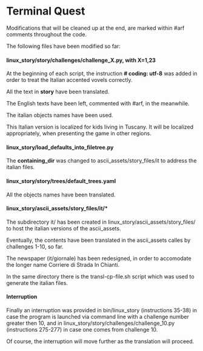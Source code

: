 
# Terminal Quest

Modifications that will be cleaned up at the end, are marked within #arf comments throughout the code.

The following files have been modified so far:

#### linux_story/story/challenges/challenge_X.py, with X=1,23

At the beginning of each script, the instruction **\# coding: utf-8** was added in order to treat the Italian accented vovels correctly.

All the text in **story** have been translated.

The English texts have been left, commented with \#arf, in the meanwhile.

The italian objects names have been used.

This Italian version is localized for kids living in Tuscany. It will be localized appropriately, when presenting the game in other regions.


#### linux_story/load_defaults_into_filetree.py

The **containing_dir** was changed to ascii_assets/story_files/it to address the italian files.


#### linux_story/story/trees/default_trees.yaml

All the objects names have been translated.


#### linux_story/ascii_assets/story_files/it/*

The subdirectory it/ has been created in  linux_story/ascii_assets/story_files/ to host the italian versions of the ascii_assets.

Eventually, the contents have been translated in the ascii_assets calles by challenges 1-10, so far.

The newspaper (it/giornale) has been redesigned, in order to accomodate the longer name Corriere di Strada In Chianti.

In the same directory there is the transl-cp-file.sh script which was used to generate the italian files.


#### Interruption

Finally an interruption was provided in bin/linux\_story (instructions 35-38) in case the program is launched via command line with a challenge number greater then 10, and in linux\_story/story/challenges/challenge\_10.py (instructions 275-277) in case one comes from challenge 10.

Of course, the interruption will move further as the translation will proceed.


